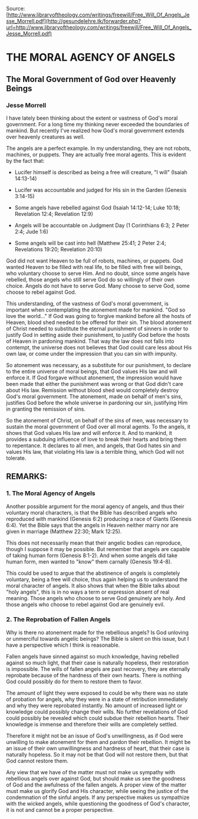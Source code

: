 <!--t THE MORAL AGENCY OF ANGELS t-->
<!--d  d-->

Source: [http://www.libraryoftheology.com/writings/freewill/Free_Will_Of_Angels_Jesse_Morrell.pdf](http://gesundelehre.tk/forwarder.php?url=http://www.libraryoftheology.com/writings/freewill/Free_Will_Of_Angels_Jesse_Morrell.pdf)


# THE MORAL AGENCY OF ANGELS
## The Moral Government of God over Heavenly Beings

### Jesse Morrell

I have lately been thinking about the extent or vastness of God's moral government. For a long time my thinking never exceeded the boundaries of mankind. But recently I've realized how God's moral government extends over heavenly creatures as well.

The angels are a perfect example. In my understanding, they are not robots, machines, or puppets. They are actually free moral agents. This is evident by the fact that:

- Lucifer himself is described as being a free will creature, "I will" (Isaiah 14:13-14)

- Lucifer was accountable and judged for His sin in the Garden (Genesis 3:14-15)

- Some angels have rebelled against God (Isaiah 14:12-14; Luke 10:18; Revelation 12:4; Revelation 12:9)

- Angels will be accountable on Judgment Day (1 Corinthians 6:3; 2 Peter 2:4; Jude 1:6)

- Some angels will be cast into hell (Matthew 25:41; 2 Peter 2:4; Revelations 19:20; Revelation 20:10)

God did not want Heaven to be full of robots, machines, or puppets. God wanted Heaven to be filled with real life, to be filled with free will beings, who voluntary choose to serve Him. And no doubt, since some angels have rebelled, those angels who still serve God do so willingly of their own choice. Angels do not have to serve God. Many choose to serve God, some choose to rebel against God.

This understanding, of the vastness of God's moral government, is important when contemplating the atonement made for mankind. "God so love the world..." If God was going to forgive mankind before all the hosts of Heaven, blood shed needed to be offered for their sin. The blood atonement of Christ needed to substitute the eternal punishment of sinners in order to justify God in setting aside their punishment, to justify God before the hosts of Heaven in pardoning mankind. That way the law does not falls into contempt, the universe does not believes that God could care less about His own law, or come under the impression that you can sin with impunity.

So atonement was necessary, as a substitute for our punishment, to declare to the entire universe of moral beings, that God values His law and will enforce it. If God forgave without atonement, the impression would have been made that either the punishment was wrong or that God didn't care about His law. Remission without blood shed would completely destroy God's moral government. The atonement, made on behalf of men's sins, justifies God before the whole universe in pardoning our sin, justifying Him in granting the remission of sins.

So the atonement of Christ, on behalf of the sins of men, was necessary to sustain the moral government of God over all moral agents. To the angels, it shows that God values His law and will enforce it. And to mankind, it provides a subduing influence of love to break their hearts and bring them to repentance. It declares to all men, and angels, that God hates sin and values His law, that violating His law is a terrible thing, which God will not tolerate.

## REMARKS:

### 1\. The Moral Agency of Angels

Another possible argument for the moral agency of angels, and thus their voluntary moral characters, is that the Bible has described angels who reproduced with mankind (Genesis 6:2) producing a race of Giants (Genesis 6:4). Yet the Bible says that the angels in Heaven neither marry nor are given in marriage (Matthew 22:30; Mark 12:25).

This does not necessarily mean that their angelic bodies can reproduce, though I suppose it may be possible. But remember that angels are capable of taking human form (Genesis 8:1-2). And when some angels did take human form, men wanted to "know" them carnally (Genesis 19:4-8).

This could be used to argue that the abstinence of angels is completely voluntary, being a free will choice, thus again helping us to understand the moral character of angels. It also shows that when the Bible talks about "holy angels", this is in no ways a term or expression absent of real meaning. Those angels who choose to serve God genuinely are holy. And those angels who choose to rebel against God are genuinely evil.


### 2\. The Reprobation of Fallen Angels

Why is there no atonement made for the rebellious angels? Is God unloving or unmerciful towards angelic beings? The Bible is silent on this issue, but I have a perspective which I think is reasonable.

Fallen angels have sinned against so much knowledge, having rebelled against so much light, that their case is naturally hopeless, their restoration is impossible. The wills of fallen angels are past recovery, they are eternally reprobate because of the hardness of their own hearts. There is nothing God could possibly do for them to restore them to favor.

The amount of light they were exposed to could be why there was no state of probation for angels, why they were in a state of retribution immediately and why they were reprobated instantly. No amount of increased light or knowledge could possibly change their wills. No further revelations of God could possibly be revealed which could subdue their rebellion hearts. Their knowledge is immense and therefore their wills are completely settled.

Therefore it might not be an issue of God's unwillingness, as if God were unwilling to make atonement for them and pardon their rebellion. It might be an issue of their own unwillingness and hardness of heart, that their case is naturally hopeless. So it may not be that God will not restore them, but that God cannot restore them.

Any view that we have of the matter must not make us sympathy with rebellious angels over against God, but should make us see the goodness of God and the awfulness of the fallen angels. A proper view of the matter must make us glorify God and His character, while seeing the justice of the condemnation of the sinful angels. If any perspective makes us sympathize with the wicked angels, while questioning the goodness of God's character, it is not and cannot be a proper perspective.